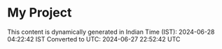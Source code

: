 # My Project

This content is dynamically generated in Indian Time (IST): 2024-06-28 04:22:42 IST
Converted to UTC: 2024-06-27 22:52:42 UTC
